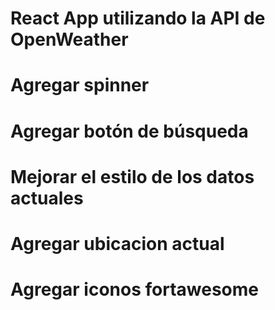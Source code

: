 # React App utilizando la API de OpenWeather

# Agregar spinner
# Agregar botón de búsqueda
# Mejorar el estilo de los datos actuales
# Agregar ubicacion actual
# Agregar iconos fortawesome